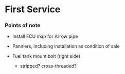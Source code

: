 # First Service

### Points of note

* Install ECU map for Arrow pipe

* Panniers, including installation as condition of sale

* Fuel tank mount bolt (right side)
  * stripped? cross-threaded?


